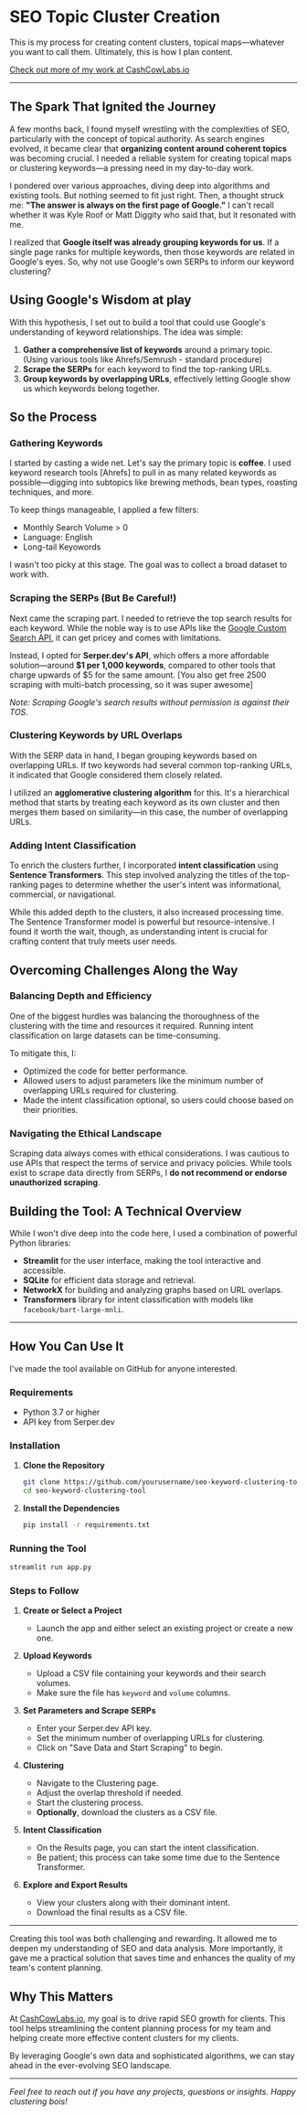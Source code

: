# SEO Topic Cluster Creation

This is my process for creating content clusters, topical maps—whatever you want to call them. Ultimately, this is how I plan content.

[Check out more of my work at CashCowLabs.io](https://cashcowlabs.io)

---

## The Spark That Ignited the Journey

A few months back, I found myself wrestling with the complexities of SEO, particularly with the concept of topical authority. As search engines evolved, it became clear that **organizing content around coherent topics** was becoming crucial. I needed a reliable system for creating topical maps or clustering keywords—a pressing need in my day-to-day work.

I pondered over various approaches, diving deep into algorithms and existing tools. But nothing seemed to fit just right. Then, a thought struck me: **"The answer is always on the first page of Google."** I can't recall whether it was Kyle Roof or Matt Diggity who said that, but it resonated with me.

I realized that **Google itself was already grouping keywords for us**. If a single page ranks for multiple keywords, then those keywords are related in Google's eyes. So, why not use Google's own SERPs to inform our keyword clustering?

## Using Google's Wisdom at play

With this hypothesis, I set out to build a tool that could use Google's understanding of keyword relationships. The idea was simple:

1. **Gather a comprehensive list of keywords** around a primary topic. (Using various tools like Ahrefs/Semrush - standard procedure)
2. **Scrape the SERPs** for each keyword to find the top-ranking URLs.
3. **Group keywords by overlapping URLs**, effectively letting Google show us which keywords belong together.

## So the Process

### Gathering Keywords

I started by casting a wide net. Let's say the primary topic is **coffee**. I used keyword research tools [Ahrefs] to pull in as many related keywords as possible—digging into subtopics like brewing methods, bean types, roasting techniques, and more.

To keep things manageable, I applied a few filters:

- Monthly Search Volume > 0
- Language: English
- Long-tail Keyowords

I wasn't too picky at this stage. The goal was to collect a broad dataset to work with.

### Scraping the SERPs (But Be Careful!)

Next came the scraping part. I needed to retrieve the top search results for each keyword. While the noble way is to use APIs like the [Google Custom Search API](https://developers.google.com/custom-search/v1/overview), it can get pricey and comes with limitations.

Instead, I opted for **Serper.dev's API**, which offers a more affordable solution—around **$1 per 1,000 keywords**, compared to other tools that charge upwards of $5 for the same amount. [You also get free 2500 scraping with multi-batch processing, so it was super awesome]

*Note: Scraping Google's search results without permission is against their TOS.*

### Clustering Keywords by URL Overlaps

With the SERP data in hand, I began grouping keywords based on overlapping URLs. If two keywords had several common top-ranking URLs, it indicated that Google considered them closely related.

I utilized an **agglomerative clustering algorithm** for this. It's a hierarchical method that starts by treating each keyword as its own cluster and then merges them based on similarity—in this case, the number of overlapping URLs.

### Adding Intent Classification

To enrich the clusters further, I incorporated **intent classification** using **Sentence Transformers**. This step involved analyzing the titles of the top-ranking pages to determine whether the user's intent was informational, commercial, or navigational.

While this added depth to the clusters, it also increased processing time. The Sentence Transformer model is powerful but resource-intensive. I found it worth the wait, though, as understanding intent is crucial for crafting content that truly meets user needs.

## Overcoming Challenges Along the Way

### Balancing Depth and Efficiency

One of the biggest hurdles was balancing the thoroughness of the clustering with the time and resources it required. Running intent classification on large datasets can be time-consuming.

To mitigate this, I:

- Optimized the code for better performance.
- Allowed users to adjust parameters like the minimum number of overlapping URLs required for clustering.
- Made the intent classification optional, so users could choose based on their priorities.

### Navigating the Ethical Landscape

Scraping data always comes with ethical considerations. I was cautious to use APIs that respect the terms of service and privacy policies. While tools exist to scrape data directly from SERPs, I **do not recommend or endorse unauthorized scraping**.

## Building the Tool: A Technical Overview

While I won't dive deep into the code here, I used a combination of powerful Python libraries:

- **Streamlit** for the user interface, making the tool interactive and accessible.
- **SQLite** for efficient data storage and retrieval.
- **NetworkX** for building and analyzing graphs based on URL overlaps.
- **Transformers** library for intent classification with models like `facebook/bart-large-mnli`.

---

## How You Can Use It

I've made the tool available on GitHub for anyone interested.

### Requirements

- Python 3.7 or higher
- API key from Serper.dev

### Installation

1. **Clone the Repository**

   ```bash
   git clone https://github.com/yourusername/seo-keyword-clustering-tool.git
   cd seo-keyword-clustering-tool
   ```

2. **Install the Dependencies**

   ```bash
   pip install -r requirements.txt
   ```

### Running the Tool

```bash
streamlit run app.py
```

### Steps to Follow

1. **Create or Select a Project**

   - Launch the app and either select an existing project or create a new one.

2. **Upload Keywords**

   - Upload a CSV file containing your keywords and their search volumes.
   - Make sure the file has `keyword` and `volume` columns. 

3. **Set Parameters and Scrape SERPs**

   - Enter your Serper.dev API key.
   - Set the minimum number of overlapping URLs for clustering.
   - Click on "Save Data and Start Scraping" to begin.

4. **Clustering**

   - Navigate to the Clustering page.
   - Adjust the overlap threshold if needed.
   - Start the clustering process.
   - **Optionally**, download the clusters as a CSV file.

5. **Intent Classification**

   - On the Results page, you can start the intent classification.
   - Be patient; this process can take some time due to the Sentence Transformer.

6. **Explore and Export Results**

   - View your clusters along with their dominant intent.
   - Download the final results as a CSV file.

---

Creating this tool was both challenging and rewarding. It allowed me to deepen my understanding of SEO and data analysis. More importantly, it gave me a practical solution that saves time and enhances the quality of my team's content planning.


## Why This Matters

At [CashCowLabs.io](https://cashcowlabs.io), my goal is to drive rapid SEO growth for clients. This tool helps streamlining the content planning process for my team and helping create more effective content clusters for my clients.

By leveraging Google's own data and sophisticated algorithms, we can stay ahead in the ever-evolving SEO landscape.

---

*Feel free to reach out if you have any projects, questions or insights. Happy clustering bois!*

